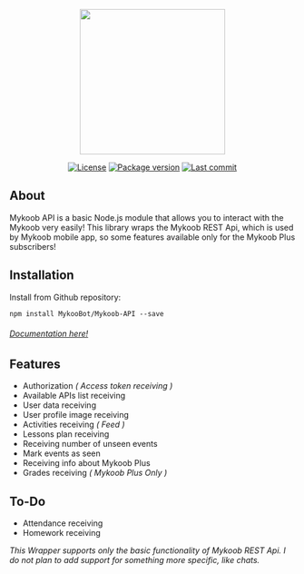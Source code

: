 <p align="center">
	<img src="https://mykoobot.github.io/Design-Assets/assets/mykoob-api/logo.svg" width="256">
</p>

<p align="center">
	<a href="https://github.com/MykooBot/Mykoob-API/blob/master/LICENSE"><img src="https://img.shields.io/github/license/MykooBot/Mykoob-API.svg" alt="License"></a>
	<a href="https://github.com/MykooBot/Mykoob-API/blob/master/package.json"><img src="https://img.shields.io/github/package-json/v/MykooBot/Mykoob-API.svg" alt="Package version"></a>
	<a href="https://github.com/MykooBot/Mykoob-API/commits/master"><img src="https://img.shields.io/github/last-commit/MykooBot/Mykoob-API.svg" alt="Last commit"></a>
</p>

## About
Mykoob API is a basic Node.js module that allows you to interact with the Mykoob very easily! This library wraps the Mykoob REST Api, which is used by Mykoob mobile app, so some features available only for the Mykoob Plus subscribers!

## Installation
Install from Github repository:
```
npm install MykooBot/Mykoob-API --save
```

###### [Documentation here!](https://mykoobot.github.io/Mykoob-API)

## Features
- Authorization _( Access token receiving )_
- Available APIs list receiving
- User data receiving
- User profile image receiving
- Activities receiving _( Feed )_
- Lessons plan receiving
- Receiving number of unseen events
- Mark events as seen
- Receiving info about Mykoob Plus
- Grades receiving _( Mykoob Plus Only )_

## To-Do
- Attendance receiving
- Homework receiving

_This Wrapper supports only the basic functionality of Mykoob REST Api. I do not plan to add support for something more specific, like chats._